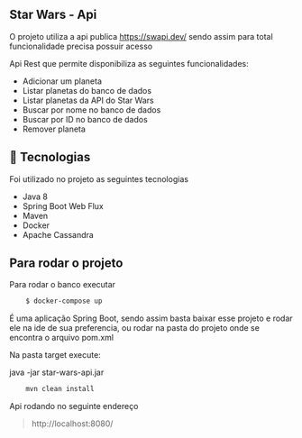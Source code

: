 ## Star Wars - Api

O projeto utiliza a api publica https://swapi.dev/  sendo assim para total funcionalidade precisa possuir acesso

Api Rest que permite disponibiliza as seguintes funcionalidades:

- Adicionar um planeta
- Listar planetas do banco de dados
- Listar planetas da API do Star Wars
- Buscar por nome no banco de dados
- Buscar por ID no banco de dados
- Remover planeta


## :hammer: Tecnologias

Foi utilizado no projeto as seguintes tecnologias

- Java 8
- Spring Boot Web Flux
- Maven
- Docker
- Apache Cassandra

## Para rodar o projeto

Para rodar o banco executar

```sh
    $ docker-compose up
```

É uma aplicação Spring Boot, sendo assim basta baixar esse projeto e rodar ele na ide de sua preferencia,
ou rodar na pasta do projeto onde se encontra o arquivo pom.xml

Na pasta target execute:

java -jar star-wars-api.jar

```sh
    mvn clean install
```

Api rodando no seguinte endereço 

> http://localhost:8080/

